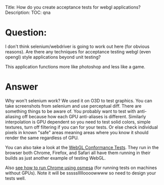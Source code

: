 Title: How do you create acceptance tests for webgl applications?
Description:
TOC: qna

# Question:

I don't think selenium/webdriver is going to work out here (for obvious reasons). Are there any techniques for acceptance testing webgl (even opengl) style applications beyond unit testing?

This application functions more like photoshop and less like a game.

# Answer

Why won't selenium work? We used it on O3D to test graphics. You can take screenshots from selenium and use perceptual diff. There are something things to be aware of. You probably want to test with anti-aliasing off because how each GPU anti-aliases is different. Similarly interpolation is GPU dependent so you need to test solid colors, simple textures, turn off filtering if you can for your tests. Or else check individual pixels in known "safe" areas meaning areas where you know it should render the same regardless of GPU.

You can also take a look at the [WebGL Conformance Tests](https://www.khronos.org/registry/webgl/sdk/tests/webgl-conformance-tests.html). They run in the browser both Chrome, Firefox, and Safari all have them running in their builds as just another example of testing WebGL.

Also [see how to run Chrome using osmesa](https://stackoverflow.com/a/39060739/128511) (for running tests on machines without GPUs). Note it will be sssssllllloooowwww so need to design your tests well.
